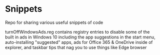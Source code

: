 # Snippets
Repo for sharing various useful snippets of code

turnOffWindowsAds.reg contains registry entries to disable some of the built in ads in Windows 10 including the app suggestions in the start menu, auto-installing "suggested" apps, ads for Office 365 & OneDrive inside of explorer, and taskbar tips that nag you to use things like Edge browser
